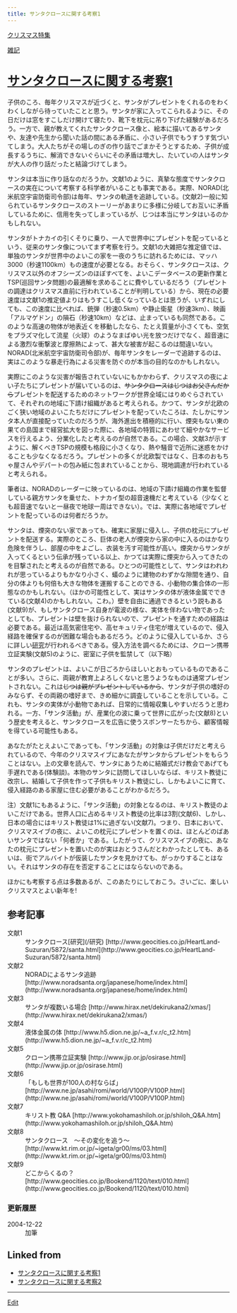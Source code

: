 ```yaml
---
title: サンタクロースに関する考察1
---
```



[クリスマス特集](/クリスマス特集)

[雑記](/雑記)


# [サンタクロースに関する考察1](/サンタクロースに関する考察1)

子供のころ、毎年クリスマスが近づくと、サンタがプレゼントをくれるのをわくわくしながら待っていたことと思う。サンタが家に入ってこられるように、その日だけは窓をすこしだけ開けて寝たり、靴下を枕元に吊り下げた経験があるだろう。一方で、親が教えてくれたサンタクロース像と、絵本に描いてあるサンタや、友達や先生から聞いた話の間にある矛盾に、小さい子供でもうすうす気づいてしまう。大人たちがその場しのぎの作り話でごまかそうとするため、子供が成長するうちに、解消できないぐらいにその矛盾は増大し、たいていの人はサンタが大人の作り話だったと結論づけてしまう。



サンタは本当に作り話なのだろうか。文献1のように、真摯な態度でサンタクロースの実在について考察する科学者がいることも事実である。実際、NORAD(北米航空宇宙防衛司令部)は毎年、サンタの軌道を追跡している。(文献2)一般に知られているサンタクロースのストーリーがあまりに多様に分岐してお互いに矛盾しているために、信用を失ってしまっているが、じつは本当にサンタはいるのかもしれない。



サンタがトナカイの引くそりに乗り、一人で世界中にプレゼントを配っているという、従来のサンタ像についてまず考察を行う。文献1の大雑把な推定値では、単独のサンタが世界中のよいこの家を一夜のうちに訪れるためには、マッハ3000（秒速1100km）もの速度が必要となる。おそらく、サンタクロースは、クリスマス以外のオフシーズンのほぼすべてを、よいこデータベースの更新作業とTSP(巡回サンタ問題)の最適解を求めることに費やしているだろう（プレゼントの調達はクリスマス直前に行われていることが判明している）から、現在の必要速度は文献1の推定値よりはもうすこし低くなっているとは思うが、いずれにしても、この速度に比べれば、銃弾（秒速0.5km）や静止衛星（秒速3km）、映画「アルマゲドン」の隕石（秒速10km）などは、止まっているも同然である。このような高速の物体が地表近くを移動したなら、たとえ質量が小さくても、空気をプラズマ化して流星（火球）のようなまばゆい光を放つだけでなく、超音速による激烈な衝撃波と摩擦熱によって、甚大な被害が起こるのは間違いない。NORAD(北米航空宇宙防衛司令部)が、毎年サンタをレーダーで追跡するのは、実はこのような暴走行為による災害を防ぐのが本当の目的なのかもしれない。



実際にこのような災害が報告されていないにもかかわらず、クリスマスの夜によい子たちにプレゼントが届いているのは、~~サンタクロースはじつはお父さんだから~~プレゼントを配送するためのネットワークが世界全域にはりめぐらされていて、それぞれの地域に下請け組織があると考えられる。かつて、サンタが北欧のごく狭い地域のよいこたちだけにプレゼントを配っていたころは、たしかにサンタ本人が直接配っていたのだろうが、海外進出を積極的に行い、煙突もない東の果ての島国まで経営拡大を図った際に、各地域の特質にあわせて細やかなサービスを行えるよう、分業化したと考えるのが自然である。この場合、文献3が示すように、解くべきTSPの規模も格段に小さくなり、熱や騒音で近所に迷惑をかけることも少なくなるだろう。プレゼントの多くが北欧製ではなく、日本のおもちゃ屋さんやデパートの包み紙に包まれていることから、現地調達が行われていると考えられる。



筆者は、NORADのレーダーに映っているのは、地域の下請け組織の作業を監督している親方サンタを乗せた、トナカイ型の超音速機だと考えている（少なくとも超音速でないと一昼夜で地球一周はできない）。では、実際に各地域でプレゼントを配っているのは何者だろうか。



サンタは、煙突のない家であっても、確実に家屋に侵入し、子供の枕元にプレゼントを配送する。実際のところ、巨体の老人が煙突から家の中に入るのはかなり危険を伴うし、部屋の中をよごし、衣装を汚す可能性が高い。煙突からサンタが入ってくるという伝承が残っている以上、かつては実際に煙突から入ってきたのを目撃されたと考えるのが自然である。ひとつの可能性として、サンタはわれわれが思っているよりもかなり小さく、蟻のように建物のわずかな隙間を通り、自分の体よりも何倍も大きな物体を運搬することのできる、小動物の集合体の一形態なのかもしれない。（ほかの可能性として、実はサンタの体が液体金属でできている(文献4)のかもしれない。こわ。）壁を自由に通過できるという説もある(文献9)が、もしサンタクロース自身が電波の様な、実体を伴わない物であったとしても、プレゼントは壁を抜けられないので、プレゼントを通すための経路は必要である。最近は高気密住宅や、高セキュリティ住宅が増えているので、侵入経路を確保するのが困難な場合もあるだろう。どのように侵入しているか、さらに詳しい[研究](/研究)が行われるべきである。侵入方法を調べるためには、クローン携帯立証実験(文献5)のように、密室に子供を監禁して（以下略）



サンタのプレゼントは、よいこが日ごろからほしいとおもっているものであることが多い。さらに、両親が教育上よろしくないと思うようなものは通常プレゼントされない。これは~~じつは親がプレゼントしているから~~、サンタが子供の嗜好のみならず、その両親の嗜好まで、きめ細かに調査していることを示している。これも、サンタの実体が小動物であれば、日常的に情報収集しやすいだろうと思われる。一方、「サンタ活動」が、産業化の波に乗って世界に広がった(文献8)という歴史を考えると、サンタクロースを広告に使うスポンサーたちから、顧客情報を得ている可能性もある。



あなたがたとえよいこであっても、「サンタ活動」の対象は子供だけだと考えられているので、今年のクリスマスイブにあなたがサンタからプレゼントをもらうことはない。上の文章を読んで、サンタにあうために結婚式だけ教会であげても手遅れである(体験談)。本物のサンタに訪問してほしいならば、キリスト教徒に改宗し、結婚して子供を作って子供もキリスト教徒にし、しかもよいこに育て、侵入経路のある家屋に住む必要があることがわかるだろう。



注）文献1にもあるように、「サンタ活動」の対象となるのは、キリスト教徒のよいこだけである。世界人口に占めるキリスト教徒の比率は3割(文献6)、しかし、日本の場合にはキリスト教徒は1%に過ぎない(文献7)。つまり、日本において、クリスマスイブの夜に、よいこの枕元にプレゼントを置くのは、ほとんどのばあいサンタではない「何者か」である。したがって、クリスマスイブの夜に、あなたの枕元にプレゼントを置いたのが実はおとうさんだとわかったとしても、あるいは、街でアルバイトが仮装したサンタを見かけても、がっかりすることはない。それはサンタの存在を否定することにはならないのである。



ほかにも考察する点は多数あるが、このあたりにしておこう。さいごに、楽しいクリスマスとよい新年を!




## 参考記事

<dl>
  <dt>文献1</dt><dd>サンタクロース[研究](/研究) [http://www.geocities.co.jp/HeartLand-Suzuran/5872/santa.html](http://www.geocities.co.jp/HeartLand-Suzuran/5872/santa.html)
</dd>
  <dt>文献2</dt><dd>NORADによるサンタ追跡 [http://www.noradsanta.org/japanese/home/index.html](http://www.noradsanta.org/japanese/home/index.html)
</dd>
  <dt>文献3</dt><dd>サンタが複数いる場合 [http://www.hirax.net/dekirukana2/xmas/](http://www.hirax.net/dekirukana2/xmas/)
</dd>
  <dt>文献4</dt><dd>液体金属の体 [http://www.h5.dion.ne.jp/~a_f.v.r/c_t2.htm](http://www.h5.dion.ne.jp/~a_f.v.r/c_t2.htm)
</dd>
  <dt>文献5</dt><dd>クローン携帯立証実験 [http://www.jip.or.jp/osirase.html](http://www.jip.or.jp/osirase.html)
</dd>
  <dt>文献6</dt><dd>「もしも世界が100人の村ならば」　[http://www.ne.jp/asahi/romi/world/V100P/V100P.html](http://www.ne.jp/asahi/romi/world/V100P/V100P.html)
</dd>
  <dt>文献7</dt><dd>キリスト教 Q&A [http://www.yokohamashiloh.or.jp/shiloh_Q&A.htm](http://www.yokohamashiloh.or.jp/shiloh_Q&A.htm)
</dd>
  <dt>文献8</dt><dd>サンタクロース　〜その変化を追う〜 [http://www.kt.rim.or.jp/~igeta/gr00/ms/03.html](http://www.kt.rim.or.jp/~igeta/gr00/ms/03.html)
</dd>
  <dt>文献9</dt><dd>どこからくるの？ [http://www.geocities.co.jp/Bookend/1120/text/010.html](http://www.geocities.co.jp/Bookend/1120/text/010.html)
</dd>
</dl>

### 更新履歴

<dl>
  <dt>2004-12-22</dt><dd>加筆
</dd>
</dl>


## Linked from

* [サンタクロースに関する考察1](/サンタクロースに関する考察1)
* [サンタクロースに関する考察2](/サンタクロースに関する考察2)


----
[Edit](https://github.com/vitroid/vitroid.github.io/edit/master/MD/サンタクロースに関する考察1.md)
